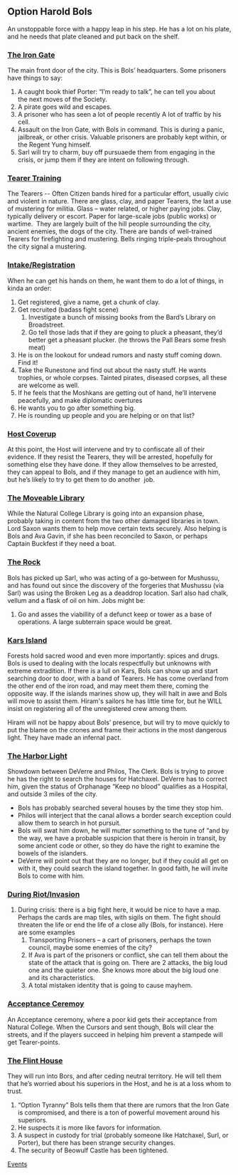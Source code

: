 ## Option Harold Bols

An unstoppable force with a happy leap in his step. He has a lot on his plate, and he needs that plate cleaned and put back on the shelf.

### [The Iron Gate](/l/the_iron_gate)

The main front door of the city. This is Bols’ headquarters. Some prisoners have things to say:

1.  A caught book thief Porter: “I’m ready to talk”, he can tell you about the next moves of the Society.
2.  A pirate goes wild and escapes.
3.  A prisoner who has seen a lot of people recently A lot of traffic by his cell.
4.  Assault on the Iron Gate, with Bols in command. This is during a panic, jailbreak, or other crisis. Valuable prisoners are probably kept within, or the Regent Yung himself.
5.  Sarl will try to charm, buy off pursuaede them from engaging in the crisis, or jump them if they are intent on following through.

### [Tearer Training](/f/the_tearers)

The Tearers -- Often Citizen bands hired for a particular effort, usually civic and violent in nature. There are glass, clay, and paper Tearers, the last a use of mustering for militia. Glass – water related, or higher paying jobs. Clay, typically delivery or escort. Paper for large-scale jobs (public works) or wartime.  They are largely built of the hill people surrounding the city, ancient enemies, the dogs of the city. There are bands of well-trained Tearers for firefighting and mustering. Bells ringing triple-peals throughout the city signal a mustering.

### [Intake/Registration](/s/intake)

When he can get his hands on them, he want them to do a lot of things, in kinda an order:

1.  Get registered, give a name, get a chunk of clay.
2.  Get recruited (badass fight scene)
    1.  Investigate a bunch of missing books from the Bard’s Library on Broadstreet. 
    2.  Go tell those lads that if they are going to pluck a pheasant, they’d better get a pheasant plucker. (he throws the Pall Bears some fresh meat)
3.  He is on the lookout for undead rumors and nasty stuff coming down. Find it!
4.  Take the Runestone and find out about the nasty stuff. He wants trophies, or whole corpses. Tainted pirates, diseased corpses, all these are welcome as well.
5.  If he feels that the Moshkans are getting out of hand, he’ll intervene peacefully, and make diplomatic overtures
6.  He wants you to go after something big.
7.  He is rounding up people and you are helping or on that list?

### [Host Coverup](/f/the_host)

At this point, the Host will intervene and try to confiscate all of their evidence. If they resist the Tearers, they will be arrested, hopefully for something else they have done. If they allow themselves to be arrested, they can appeal to Bols, and if they manage to get an audience with him, but he’s likely to try to get them to do another  job.

### [The Moveable Library](/s/university_library#moving)

While the Natural College Library is going into an expansion phase, probably taking in content from the two other damaged libraries in town. Lord Saxon wants them to help move certain texts securely. Also helping is Bols and Ava Gavin, if she has been reconciled to Saxon, or perhaps Captain Buckfest if they need a boat.

### [The Rock](/l/the_rock)

Bols has picked up Sarl, who was acting of a go-between for Mushussu, and has found out since the discovery of the forgeries that Mushussu (via Sarl) was using the Broken Leg as a deaddrop location. Sarl also had chalk, vellum and a flask of oil on him. Jobs might be:

1.  Go and asses the viabillity of a defunct keep or tower as a base of operations. A large subterrain space would be great.

### [Kars Island](/l/kars_island)

Forests hold sacred wood and even more importantly: spices and drugs. Bols is used to dealing with the locals respectfully but unknowns with extreme extradition. If there is a lull on Kars, Bols can show up and start searching door to door, with a band of Tearers. He has come overland from the other end of the iron road, and may meet them there, coming the opposite way. If the islands marines show up, they will halt in awe and Bols will move to assist them. Hiram's sailors he has little time for, but he WILL insist on registering all of the unregistered crew among them.

Hiram will not be happy about Bols’ presence, but will try to move quickly to put the blame on the crones and frame their actions in the most dangerous light. They have made an infernal pact.

### [The Harbor Light](/l/the_harbor_light)

Showdown between DeVerre and Philos, The Clerk. Bols is trying to prove he has the right to search the houses for Hatchaxel. DeVerre has to correct him, given the status of Orphanage “Keep no blood” qualifies as a Hospital, and outside 3 miles of the city.

*   Bols has probably searched several houses by the time they stop him.
*   Philos will interject that the canal allows a border search exception could allow them to search in hot pursuit.
*   Bols will swat him down, he will mutter something to the tune of “and by the way, we have a probable suspicion that there is heroin in transit, by some ancient code or other, so they do have the right to examine the bowels of the islanders.
*   DeVerre will point out that they are no longer, but if they could all get on with it, they could search the island together. In good faith, he will invite Bols to come with him.

### [During Riot/Invasion](/r/riot)

1.  During crisis: there is a big fight here, it would be nice to have a map. Perhaps the cards are map tiles, with sigils on them. The fight should threaten the life or end the life of a close ally (Bols, for instance). Here are some examples
    1.  Transporting Prisoners – a cart of prisoners, perhaps the town council, maybe some enemies of the city?
    2.  If Ava is part of the prisoners or conflict, she can tell them about the state of the attack that is going on. There are 2 attacks, the big loud one and the quieter one. She knows more about the big loud one and its characteristics.
    3.  A total mistaken identity that is going to cause mayhem.

### [Acceptance Ceremoy](/p/lord_bols)

An Acceptance ceremony, where a poor kid gets their acceptance from Natural College. When the Cursors and sent though, Bols will clear the streets, and if the players succeed in helping him prevent a stampede will get Tearer-points.

### [The Flint House](/l/flint_house)

They will run into Bors, and after ceding neutral territory. He will tell them that he’s worried about his superiors in the Host, and he is at a loss whom to trust.

1.  “Option Tyranny” Bols tells them that there are rumors that the Iron Gate is compromised, and there is a ton of powerful movement around his superiors. 
2.  He suspects it is more like favors for information.
3.  A suspect in custody for trial (probably someone like Hatchaxel, Surl, or Porter), but there has been strange security changes.
4.  The security of Beowulf Castle has been tightened.

[Events](#events)